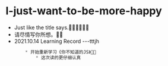 # I-just-want-to-be-more-happy
* Just like the title says.👨‍💻👨‍💻👨‍💻
* 请尽情写你所想。🐱‍🏍
* 2021.10.14 Learning Record ---tttjh
	```javascript
		* 开始重新学习《你不知道的JS》👨‍💻
			* 这次读的更仔细认真
			
		
	```
